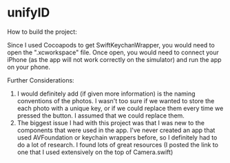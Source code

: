 # unifyID

How to build the project:

Since I used Cocoapods to get SwiftKeychanWrapper, you would need to open the ".xcworkspace" file. Once open, you would need to connect your iPhone (as the app will not work correctly on the simulator) and run the app on your phone. 

Further Considerations:
1. I would definitely add (if given more information) is the naming conventions of the photos. I wasn't too sure if we wanted to store the each photo with a unique key, or if we could replace them every time we pressed the button. I assumed that we could replace them.
2. The biggest issue I had with this project was that I was new to the components that were used in the app. I've never created an app that used AVFoundation or keychain wrappers before, so I definitely had to do a lot of research. I found lots of great resources (I posted the link to one that I used extensively on the top of Camera.swift)


